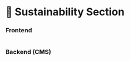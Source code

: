 # 📎 Sustainability Section

### **Frontend**

<figure><img src="../../.gitbook/assetsMukand/sustainability-section.png" alt=""><figcaption></figcaption></figure>

### Backend (CMS)

<figure><img src="../../.gitbook/assetsMukand/sustainability-section-cms.png" alt=""><figcaption></figcaption></figure>
